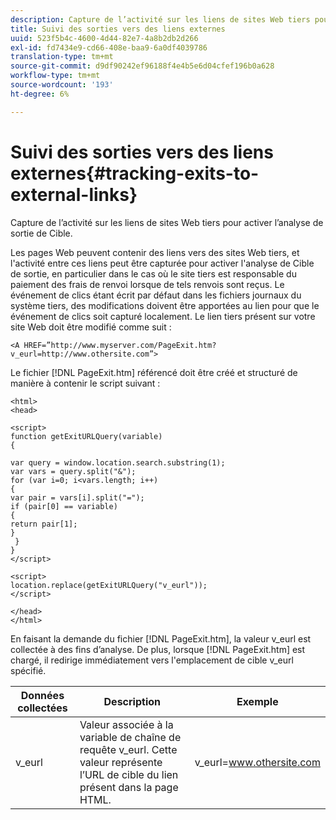 ```yaml
---
description: Capture de l’activité sur les liens de sites Web tiers pour activer l’analyse de sortie de Cible.
title: Suivi des sorties vers des liens externes
uuid: 523f5b4c-4600-4d44-82e7-4a8b2db2d266
exl-id: fd7434e9-cd66-408e-baa9-6a0df4039786
translation-type: tm+mt
source-git-commit: d9df90242ef96188f4e4b5e6d04cfef196b0a628
workflow-type: tm+mt
source-wordcount: '193'
ht-degree: 6%

---
```


# Suivi des sorties vers des liens externes{#tracking-exits-to-external-links}

Capture de l’activité sur les liens de sites Web tiers pour activer l’analyse de sortie de Cible.

Les pages Web peuvent contenir des liens vers des sites Web tiers, et l&#39;activité entre ces liens peut être capturée pour activer l&#39;analyse de Cible de sortie, en particulier dans le cas où le site tiers est responsable du paiement des frais de renvoi lorsque de tels renvois sont reçus. Le événement de clics étant écrit par défaut dans les fichiers journaux du système tiers, des modifications doivent être apportées au lien pour que le événement de clics soit capturé localement. Le lien tiers présent sur votre site Web doit être modifié comme suit :

```
<A HREF=”http://www.myserver.com/PageExit.htm?v_eurl=http://www.othersite.com”>
```

Le fichier [!DNL PageExit.htm] référencé doit être créé et structuré de manière à contenir le script suivant :

```
<html> 
<head> 
 
<script> 
function getExitURLQuery(variable) 
{ 
 
var query = window.location.search.substring(1); 
var vars = query.split("&"); 
for (var i=0; i<vars.length; i++) 
{ 
var pair = vars[i].split("="); 
if (pair[0] == variable) 
{ 
return pair[1]; 
} 
 }  
} 
</script> 
 
<script> 
location.replace(getExitURLQuery("v_eurl")); 
</script>  
 
</head> 
</html>
```

En faisant la demande du fichier [!DNL PageExit.htm], la valeur v_eurl est collectée à des fins d’analyse. De plus, lorsque [!DNL PageExit.htm] est chargé, il redirige immédiatement vers l&#39;emplacement de cible v_eurl spécifié.

| Données collectées | Description | Exemple |
|---|---|---|
| v_eurl | Valeur associée à la variable de chaîne de requête v_eurl. Cette valeur représente l’URL de cible du lien présent dans la page HTML. | v_eurl=www.othersite.com |

